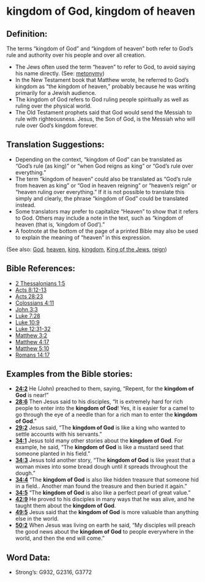# kingdom of God, kingdom of heaven

## Definition:

The terms “kingdom of God” and “kingdom of heaven” both refer to God’s rule and authority over his people and over all creation.

* The Jews often used the term “heaven” to refer to God, to avoid saying his name directly. (See: [metonymy](rc://en/ta/man/translate/figs-metonymy))
* In the New Testament book that Matthew wrote, he referred to God’s kingdom as “the kingdom of heaven,” probably because he was writing primarily for a Jewish audience.
* The kingdom of God refers to God ruling people spiritually as well as ruling over the physical world.
* The Old Testament prophets said that God would send the Messiah to rule with righteousness. Jesus, the Son of God, is the Messiah who will rule over God’s kingdom forever.

## Translation Suggestions:

* Depending on the context, “kingdom of God” can be translated as “God’s rule (as king)” or “when God reigns as king” or “God’s rule over everything.”
* The term “kingdom of heaven” could also be translated as “God’s rule from heaven as king” or “God in heaven reigning” or “heaven’s reign” or “heaven ruling over everything.” If it is not possible to translate this simply and clearly, the phrase “kingdom of God” could be translated instead.
* Some translators may prefer to capitalize “Heaven” to show that it refers to God. Others may include a note in the text, such as “kingdom of heaven (that is, ‘kingdom of God’).”
* A footnote at the bottom of the page of a printed Bible may also be used to explain the meaning of “heaven” in this expression.

(See also: [God](../kt/god.md), [heaven](../kt/heaven.md), [king](../other/king.md), [kingdom](../other/kingdom.md), [King of the Jews](../kt/kingofthejews.md), [reign](../other/reign.md))

## Bible References:

* [2 Thessalonians 1:5](rc://en/tn/help/2th/01/05)
* [Acts 8:12-13](rc://en/tn/help/act/08/12)
* [Acts 28:23](rc://en/tn/help/act/28/23)
* [Colossians 4:11](rc://en/tn/help/col/04/11)
* [John 3:3](rc://en/tn/help/jhn/03/03)
* [Luke 7:28](rc://en/tn/help/luk/07/28)
* [Luke 10:9](rc://en/tn/help/luk/10/09)
* [Luke 12:31-32](rc://en/tn/help/luk/12/31)
* [Matthew 3:2](rc://en/tn/help/mat/03/02)
* [Matthew 4:17](rc://en/tn/help/mat/04/17)
* [Matthew 5:10](rc://en/tn/help/mat/05/10)
* [Romans 14:17](rc://en/tn/help/rom/14/17)

## Examples from the Bible stories:

* __[24:2](rc://en/tn/help/obs/24/02)__ He (John) preached to them, saying, “Repent, for the __kingdom of God__ is near!”
* __[28:6](rc://en/tn/help/obs/28/06)__ Then Jesus said to his disciples, “It is extremely hard for rich people to enter into the __kingdom of God__! Yes, it is easier for a camel to go through the eye of a needle than for a rich man to enter the __kingdom of God__.”
* __[29:2](rc://en/tn/help/obs/29/02)__ Jesus said, “The __kingdom of God__ is like a king who wanted to settle accounts with his servants.”
* __[34:1](rc://en/tn/help/obs/34/01)__ Jesus told many other stories about the __kingdom of God__. For example, he said, “The __kingdom of God__ is like a mustard seed that someone planted in his field.”
* __[34:3](rc://en/tn/help/obs/34/03)__ Jesus told another story, “The __kingdom of God__ is like yeast that a woman mixes into some bread dough until it spreads throughout the dough.”
* __[34:4](rc://en/tn/help/obs/34/04)__ “The __kingdom of God__ is also like hidden treasure that someone hid in a field.. Another man found the treasure and then buried it again.”
* __[34:5](rc://en/tn/help/obs/34/05)__ “The __kingdom of God__ is also like a perfect pearl of great value.”
* __[42:9](rc://en/tn/help/obs/42/09)__ He proved to his disciples in many ways that he was alive, and he taught them about the __kingdom of God__.
* __[49:5](rc://en/tn/help/obs/49/05)__ Jesus said that the __kingdom of God__ is more valuable than anything else in the world.
* __[50:2](rc://en/tn/help/obs/50/02)__ When Jesus was living on earth he said, “My disciples will preach the good news about the __kingdom of God__ to people everywhere in the world, and then the end will come.”

## Word Data:

* Strong’s: G932, G2316, G3772
